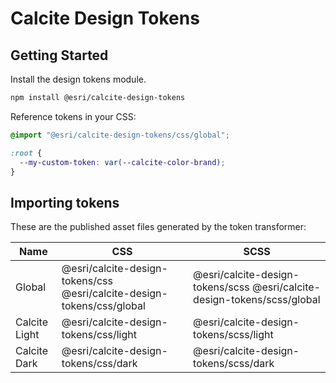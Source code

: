 # Calcite Design Tokens

## Getting Started

Install the design tokens module.

```bash
npm install @esri/calcite-design-tokens
```

Reference tokens in your CSS:

```css
@import "@esri/calcite-design-tokens/css/global";

:root {
  --my-custom-token: var(--calcite-color-brand);
}
```

## Importing tokens

These are the published asset files generated by the token transformer:

| Name          | CSS                                                                    | SCSS                                                                     |
| ------------- | ---------------------------------------------------------------------- | ------------------------------------------------------------------------ |
| Global        | @esri/calcite-design-tokens/css @esri/calcite-design-tokens/css/global | @esri/calcite-design-tokens/scss @esri/calcite-design-tokens/scss/global |
| Calcite Light | @esri/calcite-design-tokens/css/light                                  | @esri/calcite-design-tokens/scss/light                                   |
| Calcite Dark  | @esri/calcite-design-tokens/css/dark                                   | @esri/calcite-design-tokens/scss/dark                                    |
